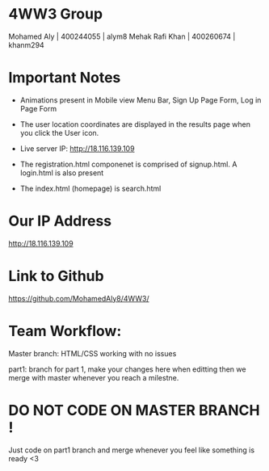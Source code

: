 # 4WW3 Group
Mohamed Aly | 400244055 | alym8
Mehak Rafi Khan | 400260674 | khanm294


# Important Notes

- Animations present in Mobile view Menu Bar, Sign Up Page Form, Log in Page Form

- The user location coordinates are displayed in the results page when you click the User icon. 

- Live server IP: http://18.116.139.109

- The registration.html componenet is comprised of signup.html. A login.html is also present

- The index.html (homepage) is search.html


# Our IP Address
http://18.116.139.109

# Link to Github
https://github.com/MohamedAly8/4WW3/


# Team Workflow:

Master branch: HTML/CSS working with no issues

part1: branch for part 1, make your changes here when editting then we merge with master whenever you reach a milestne. 


# DO NOT CODE ON MASTER BRANCH !

Just code on part1 branch and merge whenever you feel like something is ready <3
